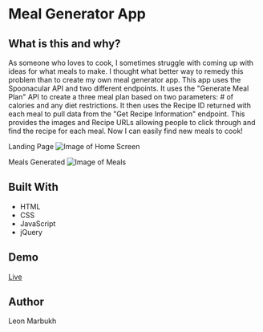# Meal Generator App
## What is this and why?
As someone who loves to cook, I sometimes struggle with coming up with ideas for what meals to make.
I thought what better way to remedy this problem than to create my own meal generator app. This app
uses the Spoonacular API and two different endpoints. It uses the "Generate Meal Plan" API to create a three meal plan based
on two parameters: # of calories and any diet restrictions. It then uses the Recipe ID returned with each meal to pull data from the "Get Recipe Information" endpoint. This provides the images and Recipe URLs allowing people to click through and find the recipe for each meal.
Now I can easily find new meals to cook!

Landing Page
![Image of Home Screen](https://i.ibb.co/p1c1865/Daily-Meal-Gen-App-Screenshot.png)

Meals Generated
![Image of Meals](https://i.ibb.co/mJ0wkyh/Meal-Gen-App-Meals.png)

## Built With
* HTML
* CSS
* JavaScript
* jQuery

## Demo
[Live](https://lyunya.github.io/Meal-Generator-App/)

## Author
Leon Marbukh
